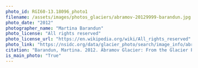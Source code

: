 ```yaml
---
photo_id: RGI60-13.18096_photo1
filename: /assets/images/photos_glaciers/abramov-20129999-barandun.jpg
photo_date: "2012"
photographer_name: "Martina Barandun"
photo_license: "All rights reserved"
photo_license_url: "https://en.wikipedia.org/wiki/All_rights_reserved"
photo_link: "https://nsidc.org/data/glacier_photo/search/image_info/abramov-20129999-barandun?order=true"
citation: "Barandun, Martina. 2012. Abramov Glacier: From the Glacier Photograph Collection. Boulder, Colorado USA: National Snow and Ice Data Center. Digital media."
is_main_photo: "True"
---
```

